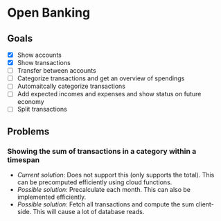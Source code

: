 # Open Banking

## Goals
* [x] Show accounts
* [x] Show transactions
* [ ] Transfer between accounts
* [ ] Categorize transactions and get an overview of spendings
* [ ] Automaitcally categorize transactions
* [ ] Add expected incomes and expenses and show status on future economy
* [ ] Split transactions

## Problems
### Showing the sum of transactions in a category within a timespan
* *Current solution*: Does not support this (only supports the total). This can be precomputed efficiently using cloud functions.
* *Possible solution*:  Precalculate each month. This can also be implemented efficiently.
* *Possible solution*: Fetch all transactions and compute the sum client-side. This will cause a lot of database reads.

